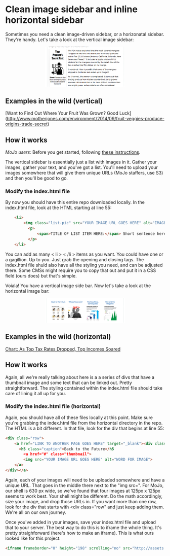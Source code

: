 Clean image sidebar and inline horizontal sidebar
=============
Sometimes you need a clean image-driven sidebar, or a horizonatal sidebar. They're handy. Let's take a look at the vertical image sidebar:

<p align="center">
  <img width="50%" src="https://github.com/motherjones/image-sidebar/blob/master/img/Screen%20Shot%202014-11-20%20at%2012.56.16%20PM.png" alt="screenshot"/>
</p>

## Examples in the wild (vertical)

[Want to Find Out Where Your Fruit Was Grown? Good Luck]
(http://www.motherjones.com/environment/2014/09/fruit-veggies-produce-origins-trade-secret)

## How it works

*MoJo users:* Before you get started, following [these instructions](https://github.com/motherjones/story-tools#starting-a-new-project).

The vertical sidebar is essentially just a list with images in it. Gather your images, gather your text, and you've got a list. You'll need to upload your images somewhere that will give them unique URLs (MoJo staffers, use S3) and then you'll be good to go. 

### Modify the index.html file

By now you should have this entire repo downloaded locally. In the index.html file, look at the HTML starting at line 55: 

```html
    <li>
        <img class="list-pic" src="YOUR IMAGE URL GOES HERE" alt="IMAGE OF SOMETHING">
          <p>
              <span>TITLE OF LIST ITEM HERE:</span> Short sentence here or something like that. Keep it pithy.
          </p>
    </li>
  ```
You can add as many < li >  < /li > items as you want. You could have one or a gagillion. Up to you. Just grab the opening and closing tags. The index.html file shuld also have all the styling you need, and can be adjusted there. Some CMSs might require you to copy that out and put it in a CSS field (ours does) but that's simple.

Voiala! You have a vertical image side bar. Now let's take a look at the horizontal image bar:

<p align="center">
  <img width="50%" src="https://github.com/motherjones/image-sidebar/blob/master/img/Screen%20Shot%202014-11-20%20at%202.44.12%20PM.png" alt="screenshot"/>
</p>

## Examples in the wild (horizontal)

[Chart: As Top Tax Rates Dropped, Top Incomes Soared](http://www.motherjones.com/mojo/2014/09/income-inequality-tax-rates-income)

## How it works

Again, all we're really talking about here is a a series of divs that have a thumbnail image and some text that can be linked out. Pretty straightforward. The styling contained within the index.html file should take care of lining it all up for you. 

### Modify the index.html file (horizontal)

Again, you should have all of these files locally at this point. Make sure you're grabbing the index.html file from the horizontal directory in the repo. The HTML is a bit different. In that file, look for the div that begins at line 55: 
```html
<div class="row">
    <a href="LINK TO ANOTHER PAGE GOES HERE" target="_blank"><div class="col-xs-3">
      <h5 class="caption">Back to the Future</h5
        <a href="#" class="thumbnail">
        <img src="YOUR IMAGE URL GOES HERE" alt="WORD FOR IMAGE">
    </a>
</div></a>
```
Again, each of your images will need to be uploaded somewhere and have a unique URL. That goes in the middle there next to the "img src=". For MoJo, our shell is 630 px wide, so we've found that four images at 125px x 125px seems to work best. Your shell might be different. Do the math accordingly, size your image, and drop those URLs in. If you want more than one row, look for the div that starts with <div class="row" and just keep adding them. We're all on our own journey.

Once you've added in your images, save your index.html file and upload that to your server. The best way to do this is to iframe the whole thing. It's pretty straighforward (here's how to make an iframe). This is what ours looked like for this project: 

```html
<iframe frameborder="0" height="198" scrolling="no" src="http://assets.motherjones.com/interactives/projects/2014/9/income_ineq_pt2/nav/day-4.html" width="630"></iframe>
```
